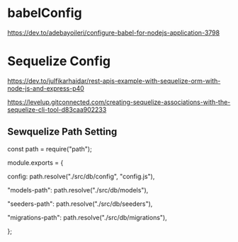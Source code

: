 # babelConfig

https://dev.to/adebayoileri/configure-babel-for-nodejs-application-3798


# Sequelize Config
https://dev.to/julfikarhaidar/rest-apis-example-with-sequelize-orm-with-node-js-and-express-p40


https://levelup.gitconnected.com/creating-sequelize-associations-with-the-sequelize-cli-tool-d83caa902233



## Sewquelize Path Setting
const path = require("path");

module.exports = {

  config: path.resolve("./src/db/config", "config.js"),
  
  "models-path": path.resolve("./src/db/models"),
  
  "seeders-path": path.resolve("./src/db/seeders"),
  
  "migrations-path": path.resolve("./src/db/migrations"),
  
};
